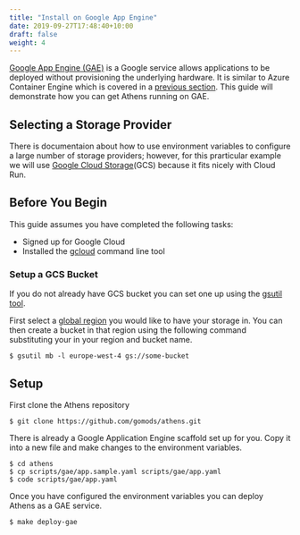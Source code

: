 ```yaml
---
title: "Install on Google App Engine"
date: 2019-09-27T17:48:40+10:00
draft: false
weight: 4
---
```


[Google App Engine (GAE)](https://cloud.google.com/appengine/) is a Google service allows applications to be deployed without provisioning the underlying hardware. It is similar to Azure Container Engine which is covered in a [previous section](/install/install-on-aci). This guide will demonstrate how you can get Athens running on GAE.

## Selecting a Storage Provider

There is documentaion about how to use environment variables to configure a large number of storage providers; however, for this prarticular example we will use [Google Cloud Storage](https://cloud.google.com/storage/)(GCS) because it fits nicely with Cloud Run.

## Before You Begin

This guide assumes you have completed the following tasks:

- Signed up for Google Cloud
- Installed the [gcloud](https://cloud.google.com/sdk/install) command line tool

### Setup a GCS Bucket

If you do not already have GCS bucket you can set one up using the [gsutil tool](https://cloud.google.com/storage/docs/gsutil).

First select a [global region](https://cloud.google.com/about/locations/?tab=americas) you would like to have your storage in. You can then create a bucket in that region using the following command substituting your in your region and bucket name.

```console
$ gsutil mb -l europe-west-4 gs://some-bucket
```

## Setup

First clone the Athens repository

```console
$ git clone https://github.com/gomods/athens.git
```

There is already a Google Application Engine scaffold set up for you. Copy it into a new file and make changes to the environment variables.

```console
$ cd athens
$ cp scripts/gae/app.sample.yaml scripts/gae/app.yaml
$ code scripts/gae/app.yaml
```

Once you have configured the environment variables you can deploy Athens as a GAE service.

```console
$ make deploy-gae
```

